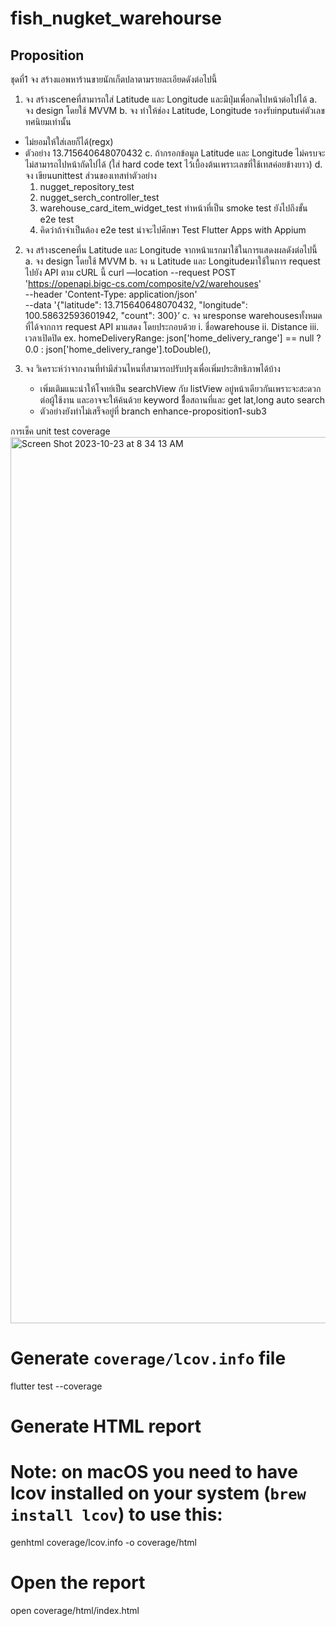 # fish_nugket_warehourse

## Proposition
ชุดที่1
จง สร้างแอพหาร้านขายนักเก็ตปลาตามรายละเอียดดังต่อไปนี้
1. จง สร้างsceneที่สามารถใส่ Latitude และ Longitude และมีปุ่มเพื่อกดไปหน้าต่อไปได้
a. จง design โดยใช้ MVVM
b. จง ทําให้ช่อง Latitude, Longitude รองรับinputแค่ตัวเลขทศนิยมเท่านั้น
- ไม่ยอมให้ใส่เลยก็ได้(regx)
- ตัวอย่าง 13.715640648070432
c. ถ้ากรอกข้อมูล Latitude และ Longitude ไม่ครบจะไม่สามารถไปหน้าถัดไปได้ (ใส่ hard code text ไว้เบื้องต้นเพราะเลขที่ใช้เทสค่อยข้างยาว)
d. จง เขียนunittest
    ส่วนของเทสทำตัวอย่าง
    1. nugget_repository_test
    2. nugget_serch_controller_test
    3. warehouse_card_item_widget_test ทำหน้าที่เป็น smoke test ยังไปถึงขั้น e2e test
    4. คิดว่าถ้าจำเป็นต้อง e2e test น่าจะไปศึกษา Test Flutter Apps with Appium
2. จง สร้างsceneที่น Latitude และ Longitude จากหน้าแรกมาใช้ในการแสดงผลดังต่อไปนี้
a. จง design โดยใช้ MVVM
b. จง น Latitude และ Longitudeมาใช้ในการ request ไปยัง API ตาม cURL นี้
curl —location --request POST 'https://openapi.bigc-cs.com/composite/v2/warehouses'
\
--header 'Content-Type: application/json' \
--data '{"latitude": 13.715640648070432, "longitude": 100.58632593601942, "count": 300}’
c. จง นresponse warehousesทั้งหมดที่ได้จากการ request API มาแสดง โดยประกอบด้วย
i. ชื่อwarehouse
ii. Distance
iii. เวลาเปิดปิด
    ex.
       homeDeliveryRange: json['home_delivery_range'] == null ? 0.0 : json['home_delivery_range'].toDouble(),

4. จง วิเคราะห์ว่าจากงานที่ทํามีส่วนไหนที่สามารถปรับปรุงเพื่อเพิ่มประสิทธิภาพได้บ้าง
   - เพิ่มเติมแนะนำให้โจทย์เป็น searchView กับ listView อยู่หน้าเดียวกันเพราะจะสะดวกต่อผู้ใช้งาน และอาจจะให้ค้นด้วย keyword ชื่ิอสถานที่และ get lat,long auto search
   - ตัวอย่างยังทำไม่เสร็จอยู่ที่ branch enhance-proposition1-sub3



การเช็ค unit test coverage
<img width="1418" alt="Screen Shot 2023-10-23 at 8 34 13 AM" src="https://github.com/ladarat/nugket_warehourse/assets/12799910/117f8631-9723-43aa-8c4d-b627cd7f1580">

# Generate `coverage/lcov.info` file
flutter test --coverage
# Generate HTML report
# Note: on macOS you need to have lcov installed on your system (`brew install lcov`) to use this:
genhtml coverage/lcov.info -o coverage/html
# Open the report
open coverage/html/index.html



